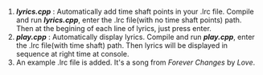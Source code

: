 1. ***lyrics.cpp*** :   Automatically add time shaft points in your .lrc file. Compile and run ***lyrics.cpp***, enter the .lrc file(with no time shaft points) path. Then at the begining of each line of lyrics, just press enter. 
2. ***play.cpp*** :   Automatically display lyrics.  Compile and run ***play.cpp***, enter the .lrc file(with time shaft) path. Then lyrics will be displayed in sequence at right time at console.
3. An example .lrc file is added. It's a song from *Forever Changes* by *Love*.